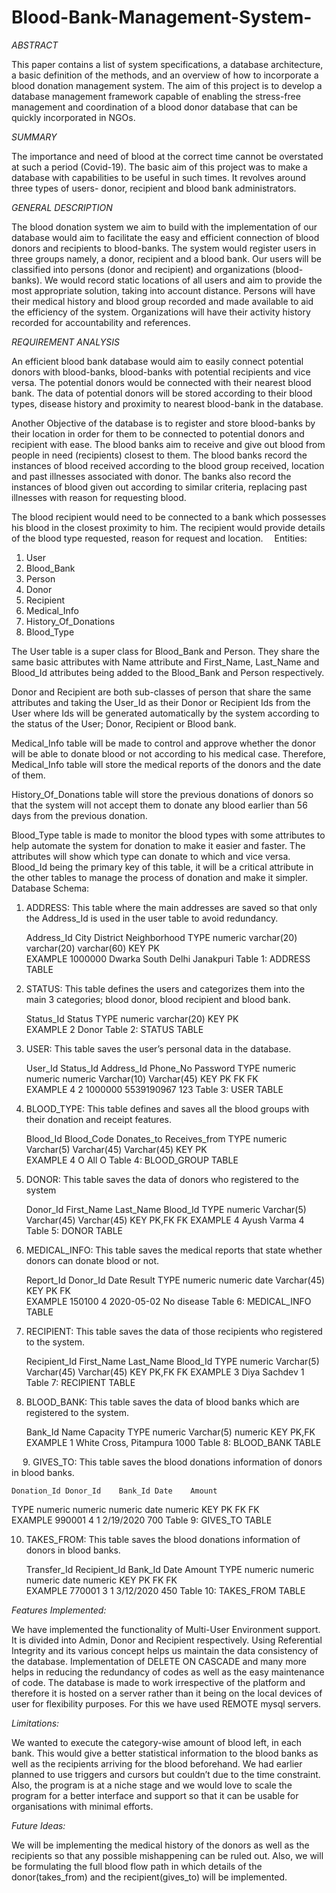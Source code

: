 # Blood-Bank-Management-System-
*ABSTRACT*

This paper contains a list of system specifications, a database architecture, a basic definition of the methods, and an overview of how to incorporate a blood donation management system. The aim of this project is to develop a database management framework capable of enabling the stress-free management and coordination of a blood donor database that can be quickly incorporated in NGOs.

*SUMMARY*

The importance and need of blood at the correct time cannot be overstated at such a period (Covid-19). The basic aim of this project was to make a database with capabilities to be useful in such times. It revolves around three types of users- donor, recipient and blood bank administrators.

*GENERAL DESCRIPTION*

The blood donation system we aim to build with the implementation of our database would aim to facilitate the easy and efficient connection of blood donors and recipients to blood-banks. The system would register users in three groups namely, a donor, recipient and a blood bank. Our users will be classified into persons (donor and recipient) and organizations (blood-banks). We would record static locations of all users and aim to provide the most appropriate solution, taking into account distance. Persons will have their medical history and blood group recorded and made available to aid the efficiency of the system. Organizations will have their activity history recorded for accountability and references.

*REQUIREMENT ANALYSIS*

An efficient blood bank database would aim to easily connect potential donors with blood-banks, blood-banks with potential recipients and vice versa. The potential donors would be connected with their nearest blood bank. The data of potential donors will be stored according to their blood types, disease history and proximity to nearest blood-bank in the database.

Another Objective of the database is to register and store blood-banks by their location in order for them to be connected to potential donors and recipient with ease. The blood banks aim to receive and give out blood from people in need (recipients) closest to them. The blood banks record the instances of blood received according to the blood group received, location and past illnesses associated with donor. The banks also record the instances of blood given out according to similar criteria, replacing past illnesses with reason for requesting blood.

The blood recipient would need to be connected to a bank which possesses his blood in the closest proximity to him. The recipient would provide details of the blood type requested, reason for request and location. 
Entities:

1.	User
2.	Blood_Bank
3.	Person
4.	Donor
5.	Recipient
6.	Medical_Info
7.	History_Of_Donations
8.	Blood_Type

The User table is a super class for Blood_Bank and Person. They share the same basic attributes with Name attribute and First_Name, Last_Name and Blood_Id attributes being added to the Blood_Bank and Person respectively.

Donor and Recipient are both sub-classes of person that share the same attributes and taking the User_Id as their Donor or Recipient Ids from the User where Ids will be generated automatically by the system according to the status of the User; Donor, Recipient or Blood bank.

Medical_Info table will be made to control and approve whether the donor will be able to donate blood or not according to his medical case. Therefore, Medical_Info table will store the medical reports of the donors and the date of them.

History_Of_Donations table will store the previous donations of donors so that the system will not accept them to donate any blood earlier than 56 days from the previous donation.

Blood_Type table is made to monitor the blood types with some attributes to help automate the system for donation to make it easier and faster. The attributes will show which type can donate to which and vice versa. Blood_Id being the primary key of this table, it will be a critical attribute in the other tables to manage the process of donation and make it simpler.
 
Database Schema:

1.	ADDRESS: This table where the main addresses are saved so that only the Address_Id is used in the user table to avoid redundancy.

	Address_Id	City	District	Neighborhood
TYPE	numeric	varchar(20)	varchar(20)	varchar(60)
KEY	PK			
EXAMPLE	1000000	Dwarka	South Delhi	Janakpuri
Table 1: ADDRESS TABLE



2.	STATUS: This table defines the users and categorizes them into the main 3 categories; blood donor, blood recipient and blood bank.

	Status_Id	Status
TYPE	numeric	varchar(20)
KEY	PK	
EXAMPLE	2	Donor
Table 2: STATUS TABLE
 
 
 
3.	USER: This table saves the user’s personal data in the database.


	User_Id	Status_Id	Address_Id	Phone_No	Password
TYPE	numeric	numeric	numeric	Varchar(10)	Varchar(45)
KEY	PK	FK	FK		
EXAMPLE	4	2	1000000	5539190967	123
Table 3: USER TABLE



4.	BLOOD_TYPE: This table defines and saves all the blood groups with their donation and receipt features.

	Blood_Id	Blood_Code	Donates_to	Receives_from
TYPE	numeric	Varchar(5)	Varchar(45)	Varchar(45)
KEY	PK			
EXAMPLE	4	O	All	O
Table 4: BLOOD_GROUP TABLE
 
 
 
5.	DONOR: This table saves the data of donors who registered to the system

	Donor_Id	First_Name	Last_Name	Blood_Id
TYPE	numeric	Varchar(5)	Varchar(45)	Varchar(45)
KEY	PK,FK			FK
EXAMPLE	4	Ayush	Varma	4
Table 5: DONOR TABLE



6.	MEDICAL_INFO: This table saves the medical reports that state whether donors can donate blood or not.

	Report_Id	Donor_Id	Date	Result
TYPE	numeric	numeric	date	Varchar(45)
KEY	PK	FK		
EXAMPLE	150100	4	2020-05-02	No disease
Table 6: MEDICAL_INFO TABLE
 
 
 
7.	RECIPIENT: This table saves the data of those recipients who registered to the system.

	Recipient_Id	First_Name	Last_Name	Blood_Id
TYPE	numeric	Varchar(5)	Varchar(45)	Varchar(45)
KEY	PK,FK			FK
EXAMPLE	3	Diya	Sachdev	1
Table 7: RECIPIENT TABLE




8.	BLOOD_BANK: This table saves the data of blood banks which are registered to the system.

	Bank_Id	Name	Capacity
TYPE	numeric	Varchar(5)	numeric
KEY	PK,FK		
EXAMPLE	       1	White Cross, Pitampura	1000
Table 8: BLOOD_BANK TABLE



 
9.	GIVES_TO: This table saves the blood donations information of donors in blood banks.

	Donation_Id	Donor_Id	Bank_Id	Date	Amount
TYPE	numeric	numeric	numeric	date	numeric
KEY	PK	FK	FK		
EXAMPLE	990001	4	1	2/19/2020	700
Table 9: GIVES_TO TABLE




10.	TAKES_FROM: This table saves the blood donations information of donors in blood banks.

	Transfer_Id	Recipient_Id	Bank_Id	Date	Amount
TYPE	numeric	numeric	numeric	date	numeric
KEY	PK	FK	FK		
EXAMPLE	770001	3	1	3/12/2020	450
Table 10: TAKES_FROM TABLE 
 




*Features Implemented:*

We have implemented the functionality of Multi-User Environment support. It is divided into Admin, Donor and Recipient respectively.  Using Referential Integrity and its various concept helps us maintain the data consistency of the database.  Implementation of DELETE ON CASCADE and many more helps in reducing the redundancy of codes as well as the easy maintenance of code.
The database is made to work irrespective of the platform and therefore it is hosted on a server rather than it being on the local devices of user for flexibility purposes. For this we have used REMOTE mysql servers.



*Limitations:*

We wanted to execute the category-wise amount of blood left, in each bank. This would give a better statistical information to the blood banks as well as the recipients arriving for the blood beforehand.
We had earlier planned to use triggers and cursors but couldn’t due to the time constraint. Also, the program is at a niche stage and we would love to scale the program for a better interface and support so that it can be usable for organisations with minimal efforts.

*Future Ideas:*

We will be implementing the medical history of the donors as well as the recipients so that any possible mishappening can be ruled out. Also, we will be formulating the full blood flow path in which details of the donor(takes_from) and the recipient(gives_to) will be implemented.
